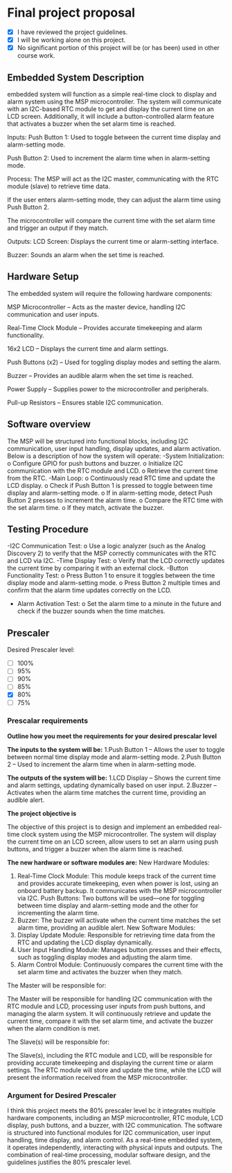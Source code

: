 # Final project proposal

- [x] I have reviewed the project guidelines.
- [x] I will be working alone on this project.
- [x] No significant portion of this project will be (or has been) used in other course work.

## Embedded System Description

embedded system will function as a simple real-time clock to display and alarm system using the MSP microcontroller. The system will communicate with an I2C-based RTC module to get and display the current time on an LCD screen. Additionally, it will include a button-controlled alarm feature that activates a buzzer when the set alarm time is reached.

Inputs:
Push Button 1: Used to toggle between the current time display and alarm-setting mode.

Push Button 2: Used to increment the alarm time when in alarm-setting mode.

Process:
The MSP will act as the I2C master, communicating with the RTC module (slave) to retrieve time data.

If the user enters alarm-setting mode, they can adjust the alarm time using Push Button 2.

The microcontroller will compare the current time with the set alarm time and trigger an output if they match.

Outputs:
LCD Screen: Displays the current time or alarm-setting interface.

Buzzer: Sounds an alarm when the set time is reached.
## Hardware Setup

The embedded system will require the following hardware components:

MSP Microcontroller – Acts as the master device, handling I2C communication and user inputs.

Real-Time Clock Module – Provides accurate timekeeping and alarm functionality.

16x2 LCD – Displays the current time and alarm settings.

Push Buttons (x2) – Used for toggling display modes and setting the alarm.

Buzzer – Provides an audible alarm when the set time is reached.

Power Supply – Supplies power to the microcontroller and peripherals.

Pull-up Resistors – Ensures stable I2C communication.

 
## Software overview

The MSP will be structured into functional blocks, including I2C communication, user input handling, display updates, and alarm activation. Below is a description of how the system will operate:
	-System Initialization:
o	Configure GPIO for push buttons and buzzer.
o	Initialize I2C communication with the RTC module and LCD.
o	Retrieve the current time from the RTC.
-Main Loop:
o	Continuously read RTC time and update the LCD display.
o	Check if Push Button 1 is pressed to toggle between time display and alarm-setting mode.
o	If in alarm-setting mode, detect Push Button 2 presses to increment the alarm time.
o	Compare the RTC time with the set alarm time.
o	If they match, activate the buzzer.

 

## Testing Procedure
-I2C Communication Test:
o	Use a logic analyzer (such as the Analog Discovery 2) to verify that the MSP correctly communicates with the RTC and LCD via I2C.
-Time Display Test:
o	Verify that the LCD correctly updates the current time by comparing it with an external clock.
-Button Functionality Test:
o	Press Button 1 to ensure it toggles between the time display mode and alarm-setting mode.
o	Press Button 2 multiple times and confirm that the alarm time updates correctly on the LCD.
-	Alarm Activation Test:
o	Set the alarm time to a minute in the future and check if the buzzer sounds when the time matches.


## Prescaler

Desired Prescaler level: 

- [ ] 100%
- [ ] 95% 
- [ ] 90% 
- [ ] 85% 
- [x] 80% 
- [ ] 75% 

### Prescalar requirements 

**Outline how you meet the requirements for your desired prescalar level**

**The inputs to the system will be:**
1.Push Button 1 – Allows the user to toggle between normal time display mode and alarm-setting mode.
2.Push Button 2 – Used to increment the alarm time when in alarm-setting mode.

**The outputs of the system will be:**
1.LCD Display – Shows the current time and alarm settings, updating dynamically based on user input.
2.Buzzer – Activates when the alarm time matches the current time, providing an audible alert.

**The project objective is**

The objective of this project is to design and implement an embedded real-time clock system using the MSP microcontroller. The system will display the current time on an LCD screen, allow users to set an alarm using push buttons, and trigger a buzzer when the alarm time is reached. 

**The new hardware or software modules are:**
New Hardware Modules:
1.	Real-Time Clock Module: This module keeps track of the current time and provides accurate timekeeping, even when power is lost, using an onboard battery backup. It communicates with the MSP microcontroller via I2C.
Push Buttons: Two buttons will be used—one for toggling between time display and alarm-setting mode and the other for incrementing the alarm time.
2.	Buzzer: The buzzer will activate when the current time matches the set alarm time, providing an audible alert.
New Software Modules:
1.	Display Update Module: Responsible for retrieving time data from the RTC and updating the LCD display dynamically.
2.	User Input Handling Module: Manages button presses and their effects, such as toggling display modes and adjusting the alarm time.
3.	Alarm Control Module: Continuously compares the current time with the set alarm time and activates the buzzer when they match.


The Master will be responsible for:

The Master will be responsible for handling I2C communication with the RTC module and LCD, processing user inputs from push buttons, and managing the alarm system. It will continuously retrieve and update the current time, compare it with the set alarm time, and activate the buzzer when the alarm condition is met.

The Slave(s) will be responsible for:

The Slave(s), including the RTC module and LCD, will be responsible for providing accurate timekeeping and displaying the current time or alarm settings. The RTC module will store and update the time, while the LCD will present the information received from the MSP microcontroller. 



### Argument for Desired Prescaler

I think this project meets the 80% prescaler level bc it integrates multiple hardware components, including an MSP microcontroller, RTC module, LCD display, push buttons, and a buzzer, with I2C communication. The software is structured into functional modules for I2C communication, user input handling, time display, and alarm control. As a real-time embedded system, it operates independently, interacting with physical inputs and outputs. The combination of real-time processing, modular software design, and the guidelines justifies the 80% prescaler level.

